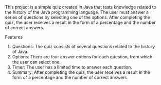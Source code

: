 This project is a simple quiz created in Java that tests knowledge related to the history of the Java programming language. The user must answer a series of questions by selecting one of the options. After completing the quiz, the user receives a result in the form of a percentage and the number of correct answers.

Features
1. Questions: The quiz consists of several questions related to the history of Java.
2. Options: There are four answer options for each question, from which the user can select one.
3. Timer: The user has a limited time to answer each question.
4. Summary: After completing the quiz, the user receives a result in the form of a percentage and the number of correct answers.
